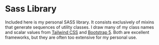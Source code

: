 # Sass Library
Included here is my personal SASS library. It consists exclusively of mixins that generate sequences of utility classes. 
I draw many of my class names and scalar values from [Tailwind CSS](https://tailwindcss.com/) and [Bootstrap 5](https://getbootstrap.com/). 
Both are excellent frameworks, but they are often too extensive for my personal use.
